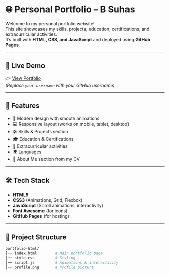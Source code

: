 # 🌐 Personal Portfolio – B Suhas

Welcome to my personal portfolio website!  
This site showcases my skills, projects, education, certifications, and extracurricular activities.  
It’s built with **HTML, CSS, and JavaScript** and deployed using **GitHub Pages**.

---

## 🚀 Live Demo
👉 [View Portfolio](https://your-username.github.io/portfolio-html)  
*(Replace `your-username` with your GitHub username)*

---

## 📌 Features
- 🎨 Modern design with smooth animations  
- 💻 Responsive layout (works on mobile, tablet, desktop)  
- 🛠 Skills & Projects section  
- 🎓 Education & Certifications  
- 🏀 Extracurricular activities  
- 🌍 Languages  
- 📄 About Me section from my CV  

---

## 🛠 Tech Stack
- **HTML5**  
- **CSS3** (Animations, Grid, Flexbox)  
- **JavaScript** (Scroll animations, interactivity)  
- **Font Awesome** (for icons)  
- **GitHub Pages** (for hosting)

---

## 📂 Project Structure
```bash
portfolio-html/
│── index.html        # Main portfolio page
│── style.css         # Styling
│── script.js         # Animations & interactivity
│── profile.png       # Profile picture
